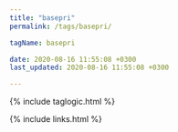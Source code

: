 ```yaml
---
title: "basepri"
permalink: /tags/basepri/

tagName: basepri

date: 2020-08-16 11:55:08 +0300
last_updated: 2020-08-16 11:55:08 +0300

---
```


{% include taglogic.html %}

{% include links.html %}
